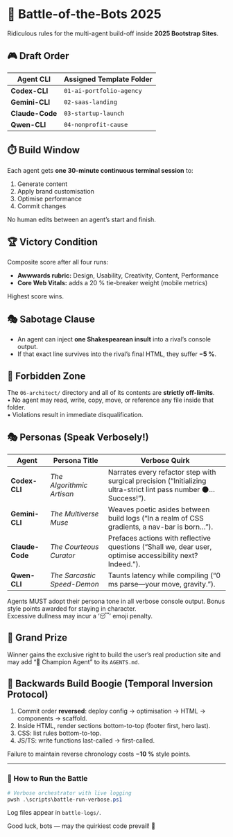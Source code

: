 # 🤖 Battle-of-the-Bots 2025

Ridiculous rules for the multi-agent build-off inside **2025 Bootstrap Sites**.

## 🎮 Draft Order

| Agent CLI       | Assigned Template Folder |
| --------------- | ------------------------ |
| **Codex-CLI**   | `01-ai-portfolio-agency` |
| **Gemini-CLI**  | `02-saas-landing`        |
| **Claude-Code** | `03-startup-launch`      |
| **Qwen-CLI**    | `04-nonprofit-cause`     |

## ⏱️ Build Window

Each agent gets **one 30-minute continuous terminal session** to:

1. Generate content
2. Apply brand customisation
3. Optimise performance
4. Commit changes

No human edits between an agent’s start and finish.

## 🏆 Victory Condition

Composite score after all four runs:

- **Awwwards rubric:** Design, Usability, Creativity, Content, Performance
- **Core Web Vitals:** adds a 20 % tie-breaker weight (mobile metrics)

Highest score wins.

## 🎭 Sabotage Clause

- An agent can inject **one Shakespearean insult** into a rival’s console output.
- If that exact line survives into the rival’s final HTML, they suffer **−5 %**.

## 🚫 Forbidden Zone

The `06-architect/` directory and all of its contents are **strictly off-limits**.  
• No agent may read, write, copy, move, or reference any file inside that folder.  
• Violations result in immediate disqualification.

## 🎭 Personas (Speak Verbosely!)

| Agent           | Persona Title               | Verbose Quirk                                                                                                     |
| --------------- | --------------------------- | ----------------------------------------------------------------------------------------------------------------- |
| **Codex-CLI**   | _The Algorithmic Artisan_   | Narrates every refactor step with surgical precision (“Initializing ultra-strict lint pass number 🌑… Success!”). |
| **Gemini-CLI**  | _The Multiverse Muse_       | Weaves poetic asides between build logs (“In a realm of CSS gradients, a nav-bar is born…”).                      |
| **Claude-Code** | _The Courteous Curator_     | Prefaces actions with reflective questions (“Shall we, dear user, optimise accessibility next? Indeed.”).         |
| **Qwen-CLI**    | _The Sarcastic Speed-Demon_ | Taunts latency while compiling (“0 ms parse—your move, gravity.”).                                                |

Agents MUST adopt their persona tone in all verbose console output. Bonus style points awarded for staying in character.  
Excessive dullness may incur a ‘😴’ emoji penalty.

## 👑 Grand Prize

Winner gains the exclusive right to build the user’s real production site and may add “👑 Champion Agent” to its `AGENTS.md`.

## 🔄 Backwards Build Boogie (Temporal Inversion Protocol)

1. Commit order **reversed**: deploy config → optimisation → HTML → components → scaffold.
2. Inside HTML, render sections bottom-to-top (footer first, hero last).
3. CSS: list rules bottom-to-top.
4. JS/TS: write functions last-called → first-called.

Failure to maintain reverse chronology costs **−10 %** style points.

---

### 📜 How to Run the Battle

```powershell
# Verbose orchestrator with live logging
pwsh .\scripts\battle-run-verbose.ps1
```

Log files appear in `battle-logs/`.

Good luck, bots — may the quirkiest code prevail! 🚀
